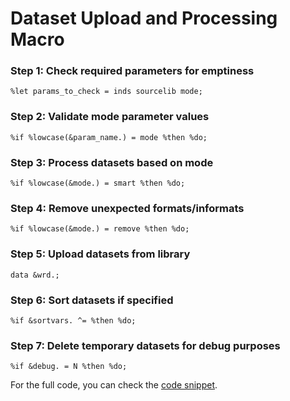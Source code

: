 # Dataset Upload and Processing Macro

### Step 1: Check required parameters for emptiness
```sas
%let params_to_check = inds sourcelib mode;
```

### Step 2: Validate mode parameter values
```sas
%if %lowcase(&param_name.) = mode %then %do;
```

### Step 3: Process datasets based on mode
```sas
%if %lowcase(&mode.) = smart %then %do;
```

### Step 4: Remove unexpected formats/informats
```sas
%if %lowcase(&mode.) = remove %then %do;
```

### Step 5: Upload datasets from library
```sas
data &wrd.;
```

### Step 6: Sort datasets if specified
```sas
%if &sortvars. ^= %then %do;
```

### Step 7: Delete temporary datasets for debug purposes
```sas
%if &debug. = N %then %do;
```

For the full code, you can check the [code snippet](https://github.com/atorus-research/atorus-sas-macros/blob/dev/sas/global/xuload.sas).